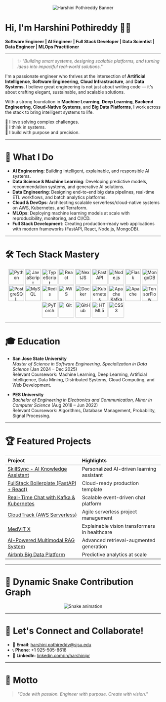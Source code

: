 
<p align="center">
  <img src="https://raw.githubusercontent.com/harshini1708/harshini1708/main/assets/final_banner.png" alt="Harshini Pothireddy Banner" />
</p>

# Hi, I'm Harshini Pothireddy 👩‍💻  
**Software Engineer | AI Engineer | Full Stack Developer | Data Scientist | Data Engineer | MLOps Practitioner**

---

> ✨ *"Building smart systems, designing scalable platforms, and turning ideas into impactful real-world solutions."*  

I'm a passionate engineer who thrives at the intersection of **Artificial Intelligence**, **Software Engineering**, **Cloud Infrastructure**, and **Data Systems**. I believe great engineering is not just about writing code — it's about crafting elegant, sustainable, and scalable solutions.

With a strong foundation in **Machine Learning**, **Deep Learning**, **Backend Engineering**, **Cloud-Native Systems**, and **Big Data Platforms**, I work across the stack to bring intelligent systems to life.

🔹 I love solving complex challenges.  
🔹 I think in systems.  
🔹 I build with purpose and precision.

---

# 🚀 What I Do

- **AI Engineering**: Building intelligent, explainable, and responsible AI systems.
- **Data Science & Machine Learning**: Developing predictive models, recommendation systems, and generative AI solutions.
- **Data Engineering**: Designing end-to-end big data pipelines, real-time ETL workflows, and batch analytics platforms.
- **Cloud & DevOps**: Architecting scalable serverless/cloud-native systems on AWS, Kubernetes, and Terraform.
- **MLOps**: Deploying machine learning models at scale with reproducibility, monitoring, and CI/CD.
- **Full Stack Development**: Creating production-ready web applications with modern frameworks (FastAPI, React, Node.js, MongoDB).

---

# 🛠️ Tech Stack Mastery

<p align="center">
<img src="https://cdn.jsdelivr.net/gh/devicons/devicon/icons/python/python-original.svg" width="50" alt="Python"/>
<img src="https://cdn.jsdelivr.net/gh/devicons/devicon/icons/javascript/javascript-original.svg" width="50" alt="JavaScript"/>
<img src="https://cdn.jsdelivr.net/gh/devicons/devicon/icons/typescript/typescript-original.svg" width="50" alt="TypeScript"/>
<img src="https://cdn.jsdelivr.net/gh/devicons/devicon/icons/react/react-original.svg" width="50" alt="React"/>
<img src="https://cdn.jsdelivr.net/gh/devicons/devicon/icons/nextjs/nextjs-original.svg" width="50" alt="NextJS"/>
<img src="https://cdn.jsdelivr.net/gh/devicons/devicon/icons/fastapi/fastapi-original.svg" width="50" alt="FastAPI"/>
<img src="https://cdn.jsdelivr.net/gh/devicons/devicon/icons/nodejs/nodejs-original.svg" width="50" alt="Node.js"/>
<img src="https://cdn.jsdelivr.net/gh/devicons/devicon/icons/flask/flask-original.svg" width="50" alt="Flask"/>
<img src="https://cdn.jsdelivr.net/gh/devicons/devicon/icons/mongodb/mongodb-original.svg" width="50" alt="MongoDB"/>
<img src="https://cdn.jsdelivr.net/gh/devicons/devicon/icons/postgresql/postgresql-original.svg" width="50" alt="PostgreSQL"/>
<img src="https://cdn.jsdelivr.net/gh/devicons/devicon/icons/mysql/mysql-original.svg" width="50" alt="MySQL"/>
<img src="https://cdn.jsdelivr.net/gh/devicons/devicon/icons/redis/redis-original.svg" width="50" alt="Redis"/>
<img src="https://cdn.jsdelivr.net/gh/devicons/devicon/icons/amazonwebservices/amazonwebservices-original.svg" width="50" alt="AWS"/>
<img src="https://cdn.jsdelivr.net/gh/devicons/devicon/icons/docker/docker-original.svg" width="50" alt="Docker"/>
<img src="https://cdn.jsdelivr.net/gh/devicons/devicon/icons/kubernetes/kubernetes-plain.svg" width="50" alt="Kubernetes"/>
<img src="https://cdn.jsdelivr.net/gh/devicons/devicon/icons/apachekafka/apachekafka-original.svg" width="50" alt="Apache Kafka"/>
<img src="https://cdn.jsdelivr.net/gh/devicons/devicon/icons/apache/apache-original.svg" width="50" alt="Apache"/>
<img src="https://cdn.jsdelivr.net/gh/devicons/devicon/icons/tensorflow/tensorflow-original.svg" width="50" alt="TensorFlow"/>
<img src="https://cdn.jsdelivr.net/gh/devicons/devicon/icons/pytorch/pytorch-original.svg" width="50" alt="PyTorch"/>
<img src="https://cdn.jsdelivr.net/gh/devicons/devicon/icons/git/git-original.svg" width="50" alt="Git"/>
<img src="https://cdn.jsdelivr.net/gh/devicons/devicon/icons/github/github-original.svg" width="50" alt="GitHub"/>
<img src="https://cdn.jsdelivr.net/gh/devicons/devicon/icons/html5/html5-original.svg" width="50" alt="HTML5"/>
<img src="https://cdn.jsdelivr.net/gh/devicons/devicon/icons/css3/css3-original.svg" width="50" alt="CSS3"/>
</p>

---

# 🎓 Education

- **San Jose State University**  
  *Master of Science in Software Engineering, Specialization in Data Science* (Jan 2024 – Dec 2025)  
  Relevant Coursework: Machine Learning, Deep Learning, Artificial Intelligence, Data Mining, Distributed Systems, Cloud Computing, and Web Development.

- **PES University**  
  *Bachelor of Engineering in Electronics and Communication, Minor in Computer Science* (Aug 2018 – Jun 2022)  
  Relevant Coursework: Algorithms, Database Management, Probability, Signal Processing.

---

# 🏆 Featured Projects

| Project | Highlights |
| :------ | :----------- |
| [SkillSync - AI Knowledge Assistant](https://github.com/harshini1708/SkillSync-AI-Knowledge-Assistant) | Personalized AI-driven learning assistant |
| [FullStack Boilerplate (FastAPI + React)](https://github.com/harshini1708/FullStackBoilerplate-FastAPI-React-Mongo) | Cloud-ready production template |
| [Real-Time Chat with Kafka & Kubernetes](https://github.com/harshini1708/RealTime-Chat-App-with-Kafka-and-Kubernetes) | Scalable event-driven chat platform |
| [CloudTrack (AWS Serverless)](https://github.com/harshini1708/CloudTrack-AWS_Serverless_Project_Management_Dashboard) | Agile serverless project management |
| [MedViT X](https://github.com/harshini1708/MedViT_X_Vision_Transformer_Explainable_Medical_Imaging) | Explainable vision transformers in healthcare |
| [AI-Powered Multimodal RAG System](https://github.com/harshini1708/AI-Powered-Multimodal-RAG-System) | Advanced retrieval-augmented generation |
| [Airbnb Big Data Platform](https://github.com/harshini1708/Advanced-Airbnb-Data-Engineering-Platform-with-EMR-dbt-Kafka-and-ML-Forecasting) | Predictive analytics at scale |

---

# 🐍 Dynamic Snake Contribution Graph
<p align="center">
  <img src="https://raw.githubusercontent.com/harshini1708/harshini1708/output/github-contribution-grid-snake.svg" alt="Snake animation" />
</p>

---

# 🤝 Let's Connect and Collaborate!

- 📧 **Email**: harshini.pothireddy@sjsu.edu  
- 📞 **Phone**: +1 925-505-8618  
- 💼 **LinkedIn**: [linkedin.com/in/harshinipr](https://www.linkedin.com/in/harshinipr/)

---

# 🎯 Motto
> *"Code with passion. Engineer with purpose. Create with vision."*

